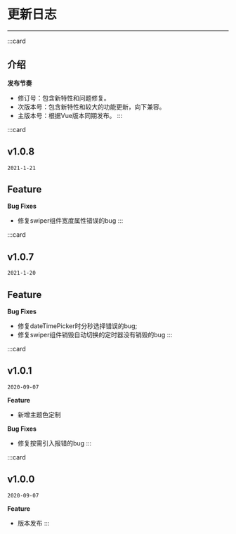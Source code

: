 # 更新日志

----
:::card
## 介绍
**发布节奏**

- 修订号：包含新特性和问题修复。
- 次版本号：包含新特性和较大的功能更新，向下兼容。
- 主版本号：根据Vue版本同期发布。
:::

:::card
## v1.0.8

`2021-1-21`

**Feature**
-

**Bug Fixes**

- 修复swiper组件宽度属性错误的bug
:::

:::card
## v1.0.7

`2021-1-20`

**Feature**
-

**Bug Fixes**

- 修复dateTimePicker时分秒选择错误的bug;
- 修复swiper组件销毁自动切换的定时器没有销毁的bug
:::

:::card
## v1.0.1

`2020-09-07`

**Feature**
- 新增主题色定制

**Bug Fixes**

- 修复按需引入报错的bug
:::

:::card
## v1.0.0

`2020-09-07`

**Feature**
- 版本发布
:::